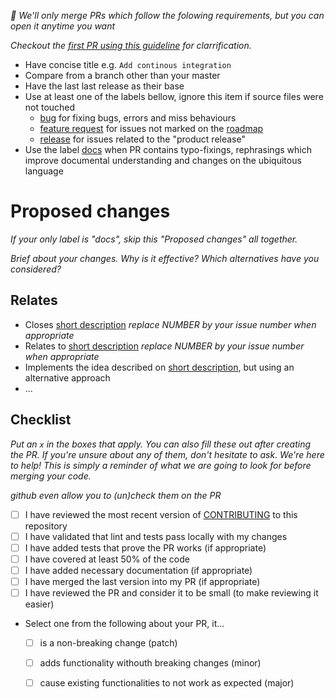 _🚨 We'll only merge PRs which follow the folowing requirements, but you can open it anytime you want_

_Checkout the [first PR using this guideline](https://github.com/mvcds/hubi/pull/48) for clarrification._

* Have concise title e.g. `Add continous integration`
* Compare from a branch other than your master
* Have the last last release as their base
* Use at least one of the labels bellow, ignore this item if source files were not touched
  * [bug](https://github.com/mvcds/hubi/labels/bug) for fixing bugs, errors and miss behaviours
  * [feature request](https://github.com/mvcds/hubi/labels/feature%20request) for issues not marked on the [roadmap](https://github.com/mvcds/hubi/projects/1?card_filter_query=label%3Aavailable+no%3Aassignee)
  * [release](https://github.com/mvcds/hubi/labels/release) for issues related to the "product release"
* Use the label [docs](https://github.com/mvcds/hubi/labels/docs) when PR contains typo-fixings, rephrasings which improve documental understanding and changes on the ubiquitous language

# Proposed changes

_If your only label is "docs", skip this "Proposed changes" all together._

_Brief about your changes. Why is it effective? Which alternatives have you considered?_

## Relates

* Closes [short description](NUMBER) _replace NUMBER by your issue number when appropriate_
*  Relates to [short description](NUMBER) _replace NUMBER by your issue number when appropriate_
*  Implements the idea described on [short description](NUMBER), but using an alternative approach
*  ...

## Checklist

_Put an `x` in the boxes that apply. You can also fill these out after creating the PR. If you're unsure about any of them, don't hesitate to ask. We're here to help! This is simply a reminder of what we are going to look for before merging your code._

_github even allow you to (un)check them on the PR_

- [ ] I have reviewed the most recent version of [CONTRIBUTING](CONTRIBUTING.md) to this repository
- [ ] I have validated that lint and tests pass locally with my changes
- [ ] I have added tests that prove the PR works (if appropriate)
- [ ] I have covered at least 50% of the code
- [ ] I have added necessary documentation (if appropriate)
- [ ] I have merged the last version into my PR (if appropriate)
- [ ] I have reviewed the PR and consider it to be small (to make reviewing it easier)
- Select one from the following about your PR, it...
  - [ ] is a non-breaking change (patch)
  - [ ] adds functionality withouth breaking changes (minor)
  - [ ] cause existing functionalities to not work as expected (major)

